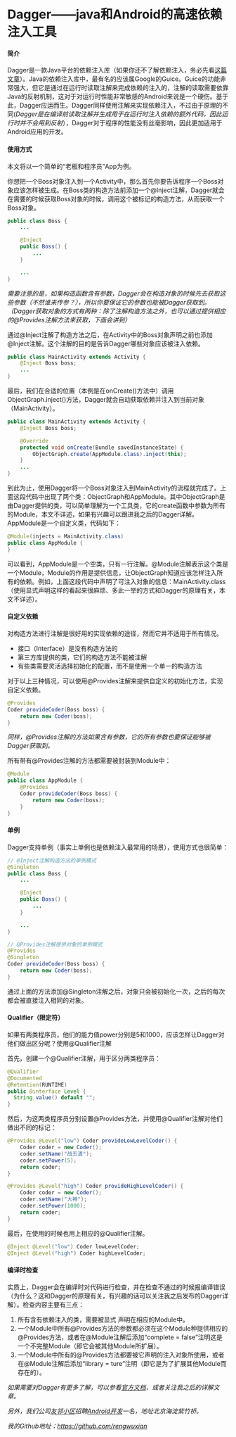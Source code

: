 # Dagger——java和Android的高速依赖注入工具

#### 简介

Dagger是一款Java平台的依赖注入库（如果你还不了解依赖注入，务必先看[这篇文章](http:www.baidu.com)）。Java的依赖注入库中，最有名的应该属Google的Guice。Guice的功能非常强大，但它是通过在运行时读取注解来完成依赖的注入的，注解的读取需要依靠Java的反射机制，这对于对运行时性能非常敏感的Android来说是一个硬伤。基于此，Dagger应运而生。Dagger同样使用注解来实现依赖注入，不过由于原理的不同(_Dagger是在编译前读取注解并生成用于在运行时注入依赖的额外代码，因此运行时并不会用到反射_），Dagger对于程序的性能没有丝毫影响，因此更加适用于Android应用的开发。

#### 使用方式

本文将以一个简单的“老板和程序员”App为例。

你想把一个Boss对象注入到一个Activity中，那么首先你要告诉程序一个Boss对象应该怎样被生成。在Boss类的构造方法前添加一个@Inject注解，Dagger就会在需要的时候获取Boss对象的时候，调用这个被标记的构造方法，从而获取一个Boss对象。

```java
public class Boss {
    ...

    @Inject
    public Boss() {
        ...
    }

    ...
}
```

_需要注意的是，如果构造函数含有参数，Dagger会在构造对象的时候先去获取这些参数（不然谁来传参？），所以你要保证它的参数也能被Dagger获取到。（Dagger获取对象的方式有两种：除了注解构造方法之外，也可以通过提供相应的@Provides注解方法来获取，下面会讲到）_

通过@Inject注解了构造方法之后，在Activity中的Boss对象声明之前也添加@Inject注解。这个注解的目的是告诉Dagger哪些对象应该被注入依赖。

```java
public class MainActivity extends Activity {
    @Inject Boss boss;
    ...
}
```

最后，我们在合适的位置（本例是在onCreate()方法中）调用ObjectGraph.inject()方法，Dagger就会自动获取依赖并注入到当前对象（MainActivity）。

```java
public class MainActivity extends Activity {
    @Inject Boss boss;

    @Override
    protected void onCreate(Bundle savedInstanceState) {
        ObjectGraph.create(AppModule.class).inject(this);
    }
    ...
}
```

到此为止，使用Dagger将一个Boss对象注入到MainActivity的流程就完成了。上面这段代码中出现了两个类：ObjectGraph和AppModule。其中ObjectGraph是由Dagger提供的类，可以简单理解为一个工具类，它的create函数中参数为所有的Module，本文不详述，如果有兴趣可以跟进我之后的Dagger详解。AppModule是一个自定义类，代码如下：

```java
@Module(injects = MainActivity.class)
public class AppModule {
}
```

可以看到，AppModule是一个空类，只有一行注解。@Module注解表示这个类是一个Module，Module的作用是提供信息，让ObjectGraph知道应该怎样注入所有的依赖。例如，上面这段代码中声明了可注入对象的信息：MainActivity.class（使用显式声明这样的看起来很麻烦、多此一举的方式和Dagger的原理有关，本文不详述）。

#### 自定义依赖

对构造方法进行注解是很好用的实现依赖的途径，然而它并不适用于所有情况。

* 接口（Interface）是没有构造方法的
* 第三方库提供的类，它们的构造方法不能被注解
* 有些类需要灵活选择初始化的配置，而不是使用一个单一的构造方法

对于以上三种情况，可以使用@Provides注解来提供自定义的初始化方法，实现自定义依赖。

```java
@Provides
Coder provideCoder(Boss boss) {
    return new Coder(boss);
}
```

_同样，@Provides注解的方法如果含有参数，它的所有参数也要保证能够被Dagger获取到。_

所有带有@Provides注解的方法都需要被封装到Module中：

```java
@Module
public class AppModule {
    @Provides
    Coder provideCoder(Boss boss) {
        return new Coder(boss);
    }
}
```

#### 单例
Dagger支持单例（事实上单例也是依赖注入最常用的场景），使用方式也很简单：

```java
// @Inject注解构造方法的单例模式
@Singleton
public class Boss {
    ...

    @Inject
    public Boss() {
        ...
    }

    ...
}
```

```java
// @Provides注解提供对象的单例模式
@Provides
@Singleton
Coder provideCoder(Boss boss) {
    return new Coder(boss);
}
```

通过上面的方法添加@Singleton注解之后，对象只会被初始化一次，之后的每次都会被直接注入相同的对象。

#### Qualifier（限定符）

如果有两类程序员，他们的能力值power分别是5和1000，应该怎样让Dagger对他们做出区分呢？使用@Qualifier注解

首先，创建一个@Qualifier注解，用于区分两类程序员：

```java
@Qualifier
@Documented
@Retention(RUNTIME)
public @interface Level {
  String value() default "";
}
```

然后，为这两类程序员分别设置@Provides方法，并使用@Qualifier注解对他们做出不同的标记：

```java
@Provides @Level("low") Coder provideLowLevelCoder() {
    Coder coder = new Coder();
    coder.setName("战五渣");
    coder.setPower(5);
    return coder;
}

@Provides @Level("high") Coder provideHighLevelCoder() {
    Coder coder = new Coder();
    coder.setName("大神");
    coder.setPower(1000);
    return coder;
}
```

最后，在使用的时候也用上相应的@Qualifier注解。

```java
@Inject @Level("low") Coder lowLevelCoder;
@Inject @Level("high") Coder highLevelCoder;
```

#### 编译时检查
实质上，Dagger会在编译时对代码进行检查，并在检查不通过的时候报编译错误（为什么？这和Dagger的原理有关，有兴趣的话可以关注我之后发布的Dagger详解）。检查内容主要有三点：

1. 所有含有依赖注入的类，需要被显式 声明在相应的Module中。
2. 一个Module中所有@Provides方法的参数都必须在这个Module种提供相应的@Provides方法，或者在@Module注解后添加“complete = false”注明这是一个不完整Module（即它会被其他Module所扩展）。
3. 一个Module中所有的@Provides方法都要被它声明的注入对象所使用，或者在@Module注解后添加“library = ture”注明（即它是为了扩展其他Module而存在的）。

_如果需要对Dagger有更多了解，可以参看[官方文档](http://square.github.io/dagger/)，或者关注我之后的详解文章。_

_另外，我们公司[友邻小区](http://hiyoulin.com)招聘[Android开发](http://www.lagou.com/jobs/153948.html)一名，地址北京海淀紫竹桥。_

_我的Github地址：https://github.com/rengwuxian_
